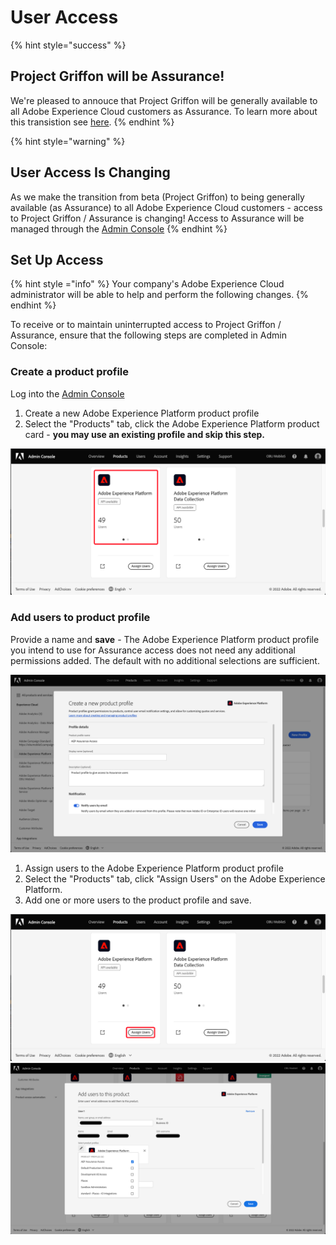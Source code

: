 # User Access

{% hint style="success" %}
## Project Griffon will be Assurance!
We're pleased to annouce that Project Griffon will be generally available to all Adobe Experience Cloud customers as Assurance. To learn more about this transistion see [here](../docs/adobe-assurance/project-griffon).
{% endhint %}

{% hint style="warning" %}
## User Access Is Changing
As we make the transition from beta (Project Griffon) to being generally available (as Assurance) to all Adobe Experience Cloud customers - access to Project Griffon / Assurance is changing! Access to Assurance will be managed through the [Admin Console](https://helpx.adobe.com/enterprise/using/admin-console.html)
{% endhint %}

## Set Up Access

{% hint style ="info" %}
Your company's Adobe Experience Cloud administrator will be able to help and perform the following changes.
{% endhint %}

To receive or to maintain uninterrupted access to Project Griffon / Assurance, ensure that the following steps are completed in Admin Console:

### Create a product profile

Log into the [Admin Console](https://adminconsole.adobe.com/)
1. Create a new Adobe Experience Platform product profile
2. Select the "Products" tab, click the Adobe Experience Platform product card - **you may use an existing profile and skip this step.**

![Adobe Experience Platform Assurance analytics view](../../.gitbook/assets/admin-console-aep-product.png)

### Add users to product profile

Provide a name and **save** - The Adobe Experience Platform product profile you intend to use for Assurance access does not need any additional permissions added. The default with no additional selections are sufficient.

![Adobe Experience Platform Assurance analytics view](../../.gitbook/assets/admin-console-aep-new-product-profile.png)

   1. Assign users to the Adobe Experience Platform product profile
   2. Select the "Products" tab, click "Assign Users" on the Adobe Experience Platform.
   3. Add one or more users to the product profile and save.
 
![Assigning users to product profile](../../.gitbook/assets/admin-console-aep-product-assign.png)
![Adding users to product profile](../../.gitbook/assets/admin-console-aep-product-user.png)

